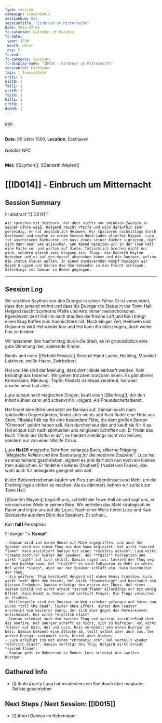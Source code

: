 ```yaml
---
type: session
campaign: IcewindDale
sessionNum: 014
sessionTitle: "Einbruch um Mitternacht"
date: 2023-03-06
fc-calendar: Calendar of Harptos
fc-date:
 year: 1500
 month: Uktar
 day: 5
fc-end:
fc-category: Sessions
fc-display-name: "ID014 - Einbruch um Mitternacht"
sessionloc: Easthaven
tags: 📅 IcewindDale
critL: 1
killD: 2
failE: 1
critE: 1
failK: 1
killL: 2
critD: 1
downD: 1
---
```

###### Info
**Date:** 05 Uktar 1500, **Location:** Easthaven
###### Notable NPC
**Met:** [[Scython]]; [[Danneth Waylen]]

# [[ID014]] - Einbruch um Mitternacht
## Session Summary
!!! abstract "[[ID014]]"

    Wir sprechen mit Scythorn, der aber nichts von ominösen Zwergen in seiner Fähre weiß. Helgerd raucht Pfeife und wird daraufhin sehr wehleidig, er hat unglaublich Heimweh. Wir spazieren nachmittags durch Easthaven und kaufen in einem Second-Hand-Laden allerlei Nippes. Luca ist anscheinend Buchautor, er muss eines seiner Bücher signieren, darf sich dann aber was aussuchen. Gen Abend bereiten wir in der Town Hall eine Falle vor und warten auf Diebe. Tatsächlich brechen nicht nur eine, sondern gleich zwei Gruppen ein: Thugs, die Danneth Waylen bedrohen und es auf den Kessel abgesehen haben und die Duergar, welche die Statue klauen wollen. In einem ausdauernden Kampf besiegen wir beide Gruppen und können die Überlebenden in die Flucht schlagen. Allerdings ist Damian zu Boden gegangen.

---
## Session Log

Wir erzählen Scython von den Duergar in seiner Fähre. Er ist verwundert, dass dort jemand wohnt und dass die Duergar die Statue in der Town Hall. Helgerd raucht Scythorns Pfeife und wird immer melancholischer. Irgendwann zerrt Hol ihn nach draußen die frische Luft und Kain bringt einen Krug Kaffee zum Ausnüchtern mit. Nach einiger Zeit, Heimweh und Gejammer wird Hel wieder klar und Hol kann ihn überzeugen, doch weiter hier zu bleiben.

Wir spazieren den Nachmittag durch die Stadt, es ist grundsätzlich eine gute Stimmung hier, spielende Kinder.

Books and more
[[Firbold Fibslatz]] Second-Hand Laden, Halbling, Monokel Latzhose, weiße Haare, Zwirbelbart.

Hol und Hel sind der Meinung, dass dort Hände verkauft werden, Kain bestätigt das todernst. Wir gehen trotzdem trotzdem hinein. Es gibt allerlei Krimskrams, Kleidung, Töpfe. Fibslatz ist etwas zerstreut, hat aber anscheinend fast alles.

Luca schaut nach magischen Dingen, kauft einen [[Bierkrug]], der den Inhalt kühlen kann und schenkt ihn Holgerd. Als Freundschaftsdienst.

Hel findet eine Brille und setzt sie Damian auf. Damian sucht nach spirituellen Gegenständen, findet aber nichts und Kain findet eine Flöte aus Stein. Fibslatz hält sie für eine besondere Flöte, die dem großen Barden "Ohnenot" gehört haben soll. Kain durchschaut das und kauft sie für 4 sp. Hol schaut sich nach spirituellen und religiösen Schriften um. Er findet das Buch *"Finde die Göttin in dir"*, es handelt allerdings nicht von Selûne, sondern nur von einer Midlife Crisis.

Luca **Nat20** magische Schriften: scharzes Buch, silberne Prägung: *"Magische Relikte und ihre Bedeutung für die moderne Zauberei"*. Luca hat es anscheinend geschrieben, signiert es und darf sich nun noch ein kleines Item aussuchen. Er findet ein kleines [[Nähset]] (Nadel und Faden), das wohl auch für unbegabte geeignet sein soll.

In der Bäckerei nebenan kaufen wir Pies zum Abendessen und Mehl, um die Eindringlinge sichtbar zu machen. Als es dämmert, kehren wir zurück zur Town Hall.

[[Danneth Waylen]] begrüßt uns, schließt die Town Hall ab und sagt uns, er sei noch eine Weile in seinem Büro. Wir verteilen das Mehl strategisch im Raum und legen uns auf die Lauer.
Nach einer Weile hören Luca und Kain Geräusche aus dem Büro des Speakers.
Er schaut... 

Kain **fail1** Perception

!!! danger "⚔️ **Kampf**"

    - Damian wird von einem Human mit Mace angegriffen. und auch der Speaker wird von einem Thug aus dem Raum begleitet. Hol wirkt *sacred flame*. Kain assistiert Damian mit einer *reckless attack*. Luca wirkt *create bonfire* hinter den Speaker. Hel **fail1** Perception und wirkt *light* auf sich selbst. Damian raged los, tackled den Thug weg in den Nachbarraum. Hel **nat20** es sind Fußspuren im Mehl zu sehen. Hol wirkt *sleep*, aber nur der Speaker schläft ein. Kain bearbeitet den Thug.
    - Ein weiterer Thug beschießt Holgerd mit einem Heavy Crossbow. Luca wirkt *web* über den Kessel. Hel wirkt *thaumaturgy* und beschwört ein kleines Erdbeben. Damian erledigt den ersten der Thugs. Hol nimmt seinen Schild und wirkt erneut *sacred flame* allerdings nur mit wenig Effekt. Kain kommt zu Damian und verteilt Prügel. Die Thugs versuchen zu fliehen.
    - Mittlerweile sind die Duergar im Web sichtbar gefangen und hören nun Lucas *toll the dead*, leider ohne Effekt. Hinter dem Fenster erscheint ein weiterer Zwerg, der sich aber gegen das Hereinkommen entscheidet. Hel wirkt *eldritch blast*
    - Damian erledigt auch den zweiten Thug und springt anschließend über das bonfire. Der Duergar schafft es nicht, sich zu befreien. Hol wirkt *bless* auf Kain, Hel und Luca. Kain vermöbelt den einen Duergar im Netz. Damian bekommt eine Attacke ab, teilt selbst aber auch aus. Der andere Duergar schrumpft sich, bleibt aber kleben.
    - Luca erledigt ihn mit einem *chromatic orb*. Hel verteilt wieder *eldritch blast*. Damian verfolgt den Thug, Holgerd wirkt erneut *sacred flame*.
    - Damian geht im Nebenraum zu Boden. Luca erledigt den zweiten Duergar.

## Gathered Info
- [I] #info #party Luca hat mindestens ein Sachbuch über magische Relikte geschrieben

## Next Steps / Next Session: [[ID015]]
- [!] #next Damian im Nebenraum
